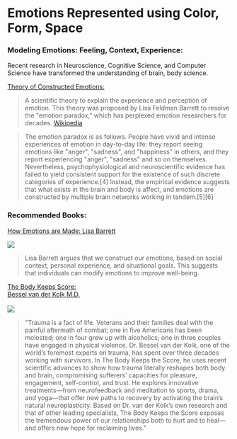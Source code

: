 # Emotions Represented using Color, Form, Space

### Modeling Emotions:  Feeling, Context, Experience:

 Recent research in Neuroscience, Cognitive Science, and Computer Science have transformed the understanding of brain, body science.  
 
 [Theory of Constructed Emotions:](https://en.wikipedia.org/wiki/Theory_of_constructed_emotion) 

 >A scientific theory to explain the experience and perception of emotion. This theory was proposed by Lisa Feldman Barrett to resolve the "emotion paradox," which has perplexed emotion researchers for decades. [Wikipedia](https://en.wikipedia.org/wiki/Theory_of_constructed_emotion) 

>The emotion paradox is as follows. People have vivid and intense experiences of emotion in day-to-day life: they report seeing emotions like "anger", "sadness", and "happiness" in others, and they report experiencing "anger", "sadness" and so on themselves. Nevertheless, psychophysiological and neuroscientific evidence has failed to yield consistent support for the existence of such discrete categories of experience.[4] Instead, the empirical evidence suggests that what exists in the brain and body is affect, and emotions are constructed by multiple brain networks working in tandem.[5][6]

### Recommended Books:

[How Emotions are Made:  Lisa Barrett](https://www.amazon.com/How-Emotions-Are-Made-Secret-ebook/dp/B00QPHURT6)

![](https://images-na.ssl-images-amazon.com/images/I/41b4x8kJXrL.SR160,240_BG243,243,243.jpg)

> Lisa Barrett argues that we construct our emotions, based on social context, personal experience, and situational goals. This suggests that individuals can modify emotions to improve well-being.

[The Body Keeps Score:  
Bessel van der Kolk M.D.       
](https://www.amazon.com/Body-Keeps-Score-Healing-Trauma/dp/0143127748)  
![](https://images-na.ssl-images-amazon.com/images/I/71oE1a7BYYL._AC_UL115_.jpg)

> "Trauma is a fact of life. Veterans and their families deal with the painful aftermath of combat; one in five Americans has been molested; one in four grew up with alcoholics; one in three couples have engaged in physical violence. Dr. Bessel van der Kolk, one of the world’s foremost experts on trauma, has spent over three decades working with survivors. In The Body Keeps the Score, he uses recent scientific advances to show how trauma literally reshapes both body and brain, compromising sufferers’ capacities for pleasure, engagement, self-control, and trust. He explores innovative treatments—from neurofeedback and meditation to sports, drama, and yoga—that offer new paths to recovery by activating the brain’s natural neuroplasticity. Based on Dr. van der Kolk’s own research and that of other leading specialists, The Body Keeps the Score exposes the tremendous power of our relationships both to hurt and to heal—and offers new hope for reclaiming lives."



